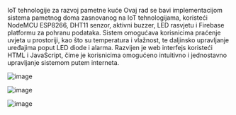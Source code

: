 
IoT tehnologije za razvoj pametne kuće
Ovaj rad se bavi implementacijom sistema pametnog doma zasnovanog na IoT tehnologijama, koristeći NodeMCU ESP8266, DHT11 senzor, aktivni buzzer, LED rasvjetu i Firebase platformu za pohranu podataka. Sistem omogućava korisnicima praćenje uvjeta u prostoriji, kao što su temperatura i vlažnost, 
te daljinsko upravljanje uređajima poput LED diode i alarma. Razvijen je web interfejs koristeći HTML i JavaScript, čime je korisnicima omogućeno intuitivno i jednostavno upravljanje sistemom putem interneta.


![image](https://github.com/user-attachments/assets/708f6163-6d55-4387-a2df-a32547e5602d)


![image](https://github.com/user-attachments/assets/0f6b989e-8605-455b-b3a5-64eafe183043)


![image](https://github.com/user-attachments/assets/f2ac45e6-3065-4a8d-bd96-d0e25f310dbe)


